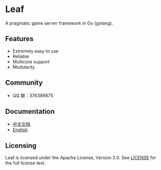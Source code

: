 Leaf
====
A pragmatic game server framework in Go (golang).

Features
---------

* Extremely easy to use
* Reliable
* Multicore support
* Modularity

Community
---------

* QQ 群：376389675

Documentation
---------

* [中文文档](https://github.com/binlihpu/leaf/blob/master/TUTORIAL_ZH.md)
* [English](https://github.com/binlihpu/leaf/blob/master/TUTORIAL_EN.md)

Licensing
---------

Leaf is licensed under the Apache License, Version 2.0. See [LICENSE](https://github.com/binlihpu/leaf/blob/master/LICENSE) for the full license text.
